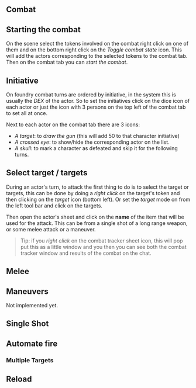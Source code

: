 Combat
------

## Starting the combat

On the scene select the tokens involved on the combat right click on one of them and on the bottom right click on the  _Toggle combat state_ icon. This will add the actors corresponding to the selected tokens to the combat tab. 
Then on the combat tab you can _start the combat_. 

## Initiative

On foundry combat turns are ordered by initiative, in the system this is usually the _DEX_ of the actor. So to set the initiatives click on the dice icon of each actor or just the icon with 3 persons on the top left of the combat tab to set all at once.

Next to each actor on the combat tab there are 3 icons:
* _A target_: to _draw the gun_ (this will add 50 to that character initiative)
* _A crossed eye_: to show/hide the corresponding actor on the list.
* _A skull_: to mark a character as defeated and skip it for the following turns.

## Select target / targets

During an actor's turn, to attack the first thing to do is to select the target or targets, this can be done by doing a  _right click_ on the target's token and then clicking on the _target_ icon (bottom left). Or set the _target_ mode on from the left tool bar  and click on the targets.

Then open the actor's sheet and click on the **name** of the item that will be used for the attack. This can be from a single shot of a long range weapon, or some melee attack or a maneuver.

> Tip: if you _right click_ on the combat tracker sheet icon, this will pop put this as a little window and you then you can see both the combat tracker window and results of the combat on the chat. 

## Melee

## Maneuvers  

Not implemented yet.

## Single Shot

## Automate fire

### Multiple Targets

## Reload
